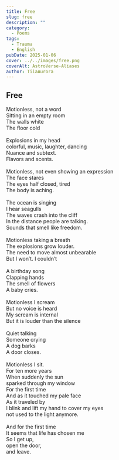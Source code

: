 ```yaml
---
title: Free
slug: free
description: ""
category:
  - Poems
tags:
  - Trauma
  - English
pubDate: 2025-01-06
cover: ../../images/free.png
coverAlt: AstroVerse-Aliases
author: TiiaAurora
---
```


## Free

Motionless, not a word<br>
Sitting in an empty room<br>
The walls white<br>
The floor cold<br><br>
Explosions in my head<br>
colorful, music, laughter, dancing<br>
Nuance and subtext.<br>
Flavors and scents.<br><br>
Motionless, not even showing an expression<br>
The face stares<br>
The eyes half closed, tired<br>
The body is aching.<br><br>
The ocean is singing<br>
I hear seagulls<br>
The waves crash into the cliff<br>
In the distance people are talking.<br>
Sounds that smell like freedom.<br><br>
Motionless taking a breath<br>
The explosions grow louder.<br>
The need to move almost unbearable<br>
But I won’t. I couldn’t<br><br>
A birthday song<br>
Clapping hands<br>
The smell of flowers<br>
A baby cries.<br><br>
Motionless I scream<br>
But no voice is heard<br>
My scream is internal<br>
But it is louder than the silence<br><br>
Quiet talking<br>
Someone crying<br>
A dog barks<br>
A door closes.<br><br>
Motionless I sit.<br>
For ten more years<br>
When suddenly the sun<br>
sparked through my window<br>
For the first time<br>
And as it touched my pale face<br>
As it traveled by<br>
I blink and lift my hand to cover my eyes<br>
not used to the light anymore.<br><br>
And for the first time<br>
It seems that life has chosen me<br>
So I get up,<br>
open the door,<br>
and leave.<br>
